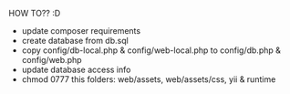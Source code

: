 HOW TO?? :D

- update composer requirements
- create database from db.sql
- copy config/db-local.php & config/web-local.php to config/db.php & config/web.php
- update database access info
- chmod 0777 this folders: web/assets, web/assets/css, yii & runtime
